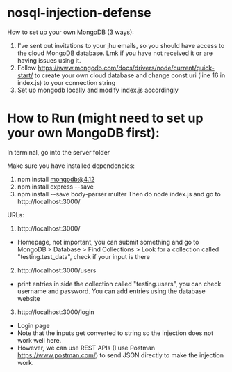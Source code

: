 # nosql-injection-defense


How to set up your own MongoDB (3 ways):
1. I've sent out invitations to your jhu emails, so you should have access to the cloud MongoDB database. Lmk if you have not received it or are having issues using it.
2. Follow https://www.mongodb.com/docs/drivers/node/current/quick-start/ to create your own cloud database and change const uri (line 16 in index.js) to your connection string
3. Set up mongodb locally and modify index.js accordingly

# How to Run (might need to set up your own MongoDB first):
In terminal, go into the server folder

Make sure you have installed dependencies:
1. npm install mongodb@4.12
2. npm install express --save
3. npm install --save body-parser multer
Then do node index.js and go to http://localhost:3000/

URLs:
1. http://localhost:3000/
- Homepage, not important, you can submit something and go to MongoDB > Database > Find Collections > Look for a collection called "testing.test_data", check if your input is there
2. http://localhost:3000/users
- print entries in side the collection called "testing.users", you can check username and password. You can add entries using the database website
3. http://localhost:3000/login
- Login page
- Note that the inputs get converted to string so the injection does not work well here.
- However, we can use REST APIs (I use Postman https://www.postman.com/) to send JSON directly to make the injection work.




